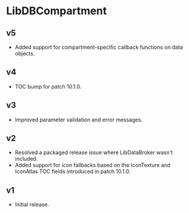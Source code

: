 # LibDBCompartment

## v5
- Added support for compartment-specific callback functions on data objects.

## v4
- TOC bump for patch 10.1.0.

## v3
- Improved parameter validation and error messages.

## v2
- Resolved a packaged release issue where LibDataBroker wasn't included.
- Added support for icon fallbacks based on the IconTexture and IconAtlas TOC fields introduced in patch 10.1.0.

## v1

- Initial release.
